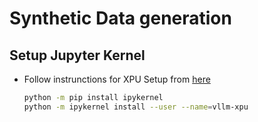 # Synthetic Data generation

## Setup Jupyter Kernel

* Follow instrunctions for XPU Setup from [here](../vllm-setup/README.md/#conda-environment-setup)

    ```bash  
    python -m pip install ipykernel
    python -m ipykernel install --user --name=vllm-xpu    
    ```
